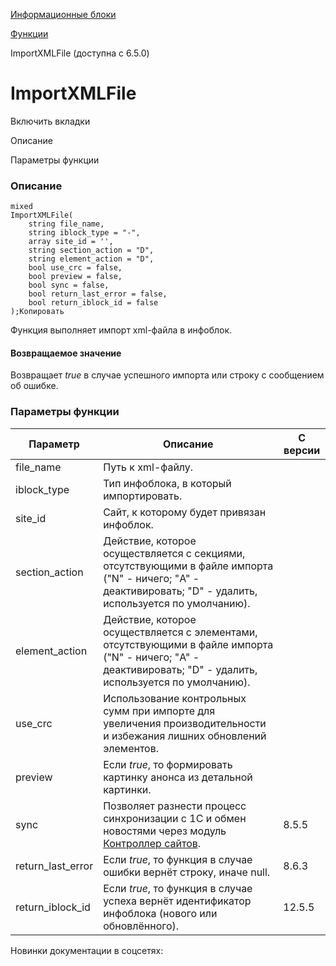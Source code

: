 [Информационные блоки](/api_help/iblock/index.php)

[Функции](/api_help/iblock/functions/index.php)

ImportXMLFile (доступна с 6.5.0)

ImportXMLFile
=============

Включить вкладки

Описание

Параметры функции

### Описание

```
mixed
ImportXMLFile(
	string file_name,
	string iblock_type = "-",
	array site_id = '',
	string section_action = "D",
	string element_action = "D",
	bool use_crc = false,
	bool preview = false,
	bool sync = false,
	bool return_last_error = false,
	bool return_iblock_id = false
);Копировать
```

Функция выполняет импорт xml-файла в инфоблок.

#### Возвращаемое значение

Возвращает *true* в случае успешного импорта или строку с сообщением об ошибке.

### Параметры функции

| Параметр | Описание | С версии |
| --- | --- | --- |
| file\_name | Путь к xml-файлу. |  |
| iblock\_type | Тип инфоблока, в который импортировать. |  |
| site\_id | Сайт, к которому будет привязан инфоблок. |  |
| section\_action | Действие, которое осуществляется с секциями, отсутствующими в файле импорта ("N" - ничего; "A" - деактивировать; "D" - удалить, используется по умолчанию). |  |  |
| element\_action | Действие, которое осуществляется с элементами, отсутствующими в файле импорта ("N" - ничего; "A" - деактивировать; "D" - удалить, используется по умолчанию). |  |
| use\_crc | Использование контрольных сумм при импорте для увеличения производительности и избежания лишних обновлений элементов. |  |
| preview | Если *true*, то формировать картинку анонса из детальной картинки. |  |
| sync | Позволяет разнести процесс синхронизации с 1С и обмен новостями через модуль [Контроллер сайтов](https://dev.1c-bitrix.ru/learning/course/index.php?COURSE_ID=41&CHAPTER_ID=04546&LESSON_PATH=3911.4546). | 8.5.5 |
| return\_last\_error | Если *true*, то функция в случае ошибки вернёт строку, иначе null. | 8.6.3 |
| return\_iblock\_id | Если *true*, то функция в случае успеха вернёт идентификатор инфоблока (нового или обновлённого). | 12.5.5 |

Новинки документации в соцсетях:
